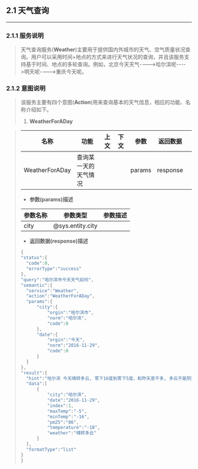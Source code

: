 ## 2.1 天气查询

---

### 2.1.1 服务说明

> 天气查询服务\(**Weather**\)主要用于提供国内外城市的天气、空气质量状况查询。用户可以采用时间+地点的方式来进行天气状况的查询，并且该服务支持基于时间、地点的多轮查询。例如，北京今天天气----&gt;哈尔滨呢----&gt;明天呢----&gt;重庆今天呢。

### 2.1.2 意图说明

> 该服务主要有四个意图\(**Action**\)用来查询基本的天气信息，相应的功能、名称介绍如下。
> 
> 1. **WeatherForADay**

>   | 名称 | 功能 | 上文 | 下文 | 参数 | 返回数据 ||
>   | --- | --- | --- | --- | --- | --- |---|
>   | WeatherForADay | 查询某一天的天气情况 |  |  | params | response ||
> 
>   * **参数\(params\)描述**
> 
>   | 参数名称 | 参数类型 | 参数描述 |
>   | --- | --- | --- |
>   | city | @sys.entity.city |  |
> 
>   * **返回数据\(response\)描述**
> 
>   ```go
>   {
>   "status":{
>     "code":0,
>     "errorType":"success"
>   },
>   "query":"哈尔滨市今天天气如何",
>   "semantic":{
>     "service":"Weather",
>     "action":"WeatherForADay",
>     "params":{
>         "city":{
>             "orgin":"哈尔滨市",
>             "norm":"哈尔滨",
>             "code":0
>         },
>         "date":{
>             "orgin":"今天",
>             "norm":"2016-11-29",
>             "code":0
>         }
>     }
>   },
>   "result":{
>     "hint":"哈尔滨 今天晴转多云, 零下16度到零下5度，和昨天差不多, 多云不是阴天哦……",
>     "data":[
>         {
>             "city":"哈尔滨",
>             "date":"2016-11-29",
>             "index":1,
>             "maxTemp":"-5",
>             "minTemp":"-16",
>             "pm25":"86",
>             "temperature":"-18",
>             "weather":"晴转多云"
>         }
>     ],
>     "formatType":"list"
>   }
>   }
>   ```

